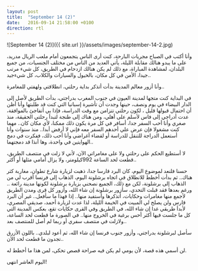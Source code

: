 ```yaml
---
layout: post
title:  "September 14 (2)"
date:   2016-09-14 21:58:00 +0100
direction: rtl
---
```


![September 14 (2)]({{ site.url }}/assets/images/september-14-2.jpg)

وأنا أكتب في الصباح مجريات البارحة، كنت أرى الناس يتجمعون أمام ملعب الريال مدريد، على ما يبدو هنالك مقابلة الليلة، يأتي العديد من الناس من مختلف الجنسيات، من جميع البلدان، لمشاهدة المباراة، مع ذلك لم يكن هنالك ازدحام في الطريق، كل شيء مرتب جيدا، الأمن في كل مكان، بالخيول والسيارات والكلاب، كل شيءجيد..

وأنا أزور معالم المدينة بدأت أتذكر بداية رحلتي، انطلاقتي ولهفتي للمغامرة..

في البداية كنت متجها لمدينة العيون في جنوب المغرب بدراجتي، بدأت الطريق لأصل إلى الدار البيضاء في يوم ونصف، حينها وجدت أن تأشيرة إسبانيا التي كنت قد طلبتها وأنا أظن أن احتمال قبولها قليل ، لكون رحلتي تتزامن مع وقت الدراسة، فإذا بي أتفاجئ بالموافقة، عدت أدراجي إلى فاس لأسلم على أهلي، ومن هناك إلى طنجة لتبدأ رحلتي الحقيقة، منذ صغري وأنا أحب السفر جدا، أسافر في كل مرة يكون ذلك ممكنا، لأي مكان كان.. مهما كنت مشغولا فإن عرض علي أحدهم السفر معه فإني لا أرفض أبدا.. منذ سنوات وأنا أستعمل الدراجة للتنقل للدراسة أو لقضاء أغراضي وأنا أحب ذلك، ففكرت في دمج الهوايتين في واحدة، وها أنذا قد دمجتهما..

لا أستطيع الحكم على رحلتي ولا على مغامراتي الآن، لأني لا زلت في منتصف الطريق، قطعت لحد الساعة 992كيلومتر، ولا يزال أمامي مثلها أو أكثر..

حسنا فلنعد لموضوع اليوم، كان البرد قارسا جدا، ذهبت لزيارة شارع تطوان، مغاربة كثر هناك.. ثم بدأت أخطط للانطلاق في اتجاه برشلونة اليوم، الذهاب إلى فرنسا أقرب لي من الذهاب إلى برشلونة، لكن مع ذلك، الجميع نصحني بزيارة برشلونة لكونها مدينة رائعة .. ورغم بعدها فقد قبلت التحدي، سأزور برشلونة إن شاء الله، وأزور كل قرى ومدن الطريق لأجمع منها مغامرات وحكايات، أتذكرها وأستفيد منها.. إذا فهذا ما سأفعل.. غير أن البرد قارس ولن يصلح لي المبيت في الخيمة الليلة، لذا عدت لزيارة أحمد، صديقي المصري، لأبدأ طريقي غدا إن شاء الله، في الطريق وفي القرى حكايات تقع، بعكس المدينة التي كل ما جلست فيها أكثر أحس برغبة في الخروج منها.. في الصورة ما قطعت لحد الساعة، ولازلت في منتصف سفري أو ربما لم أصل للمنتصف بعد..

سأصل لبرشلونة بدراجتي، وأزور جنوب فرنسا إن شاء الله، ثم أعود لبلدي.. باللون الأزرق تجدون ما قطعت لحد الآن..

لن أسمي هذه قصة، لأن يومي لم يكن فيه صراحة قصص تحكى، لمن هذا ما أخطط له.

اليوم العاشر انتهى!